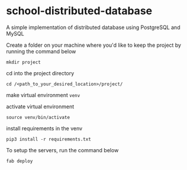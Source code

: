 # school-distributed-database

A simple implementation of distributed database using PostgreSQL and MySQL

Create a folder on your machine where you'd like to keep the project by running the command below

```
mkdir project
```

cd into the project directory

```
cd /<path_to_your_desired_location>/project/
```

make virtual environment `venv`

activate virtual environment
```
source venv/bin/activate
```

install requirements in the venv
```
pip3 install -r requirements.txt
```

To setup the servers, run the command below
```
fab deploy
```